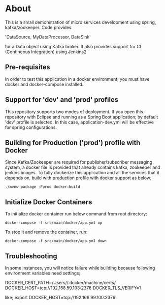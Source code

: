 # About

This is a small demonstration of micro services development using spring, kafka/zookeeper. Code provides 

'DataSource, MyDataProcessor, DataSink' 

for a Data object using Kafka broker. It also provides support for CI (Contineous Integration) using Jenkins2

## Pre-requisites

In order to test this application in a docker environment; you must have docker and docker-compose installed. 

## Support for 'dev' and 'prod' profiles

This repository supports two modes of deployment. If you open this repository with Eclipse and running as a Spring Boot application; by default 'dev' profile is selected. In this case, application-dev.yml will be effective for spring configurations.


## Building for Production ('prod') profile with Docker 

Since Kafka/Zookeeper are required for publisher/subscriber messaging system, a docker file is provided that already contains kafka, zookeeper and jenkins images. To fully dockerize this application and all the services that it depends on, build with production profile with docker support as below;

	./mvnw package -Pprod docker:build


## Initialize Docker Containers

To initialize docker container run below command from root directory:

    docker-compose -f src/main/docker/app.yml up

To stop it and remove the container, run:

    docker-compose -f src/main/docker/app.yml down


## Troubleshooting

In some instances, you will notice failure while building because following environment variables need settings;

DOCKER_CERT_PATH=/Users/<username>/.docker/machine/certs/
DOCKER_HOST=tcp://192.168.59.103:2376
DOCKER_TLS_VERIFY=1

like;
export DOCKER_HOST=tcp://192.168.99.100:2376